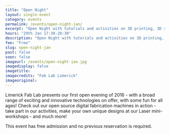 ```yaml
---
title: "Open Night"
layout: single-event
category: events
permalink: /events/open-night-jan/
excerpt: "Open Night with tutorials and activities on 3D printing, 3D scanning and laser cutting, from 5:30pm"
hours: "29th Jan 17:30-20:30"
description: "Open Night with tutorials and activities on 3D printing, 3D scanning and laser cutting"
fee: "Free"
slug: open-night-jan
past: false
soon: false
imageurl: /events/open-night-jan.jpg
imagedisplay: false
imagetitle: 
imagecredits: "Fab Lab Limerick"
imageoriginal: 
---
```


Limerick Fab Lab presents our first open evening of 2016 - with a broad range of exciting and innovative technologies on offer, with some fun for all ages! Check out our open source digital fabrication machines in action - take part in our activities, make your own unique designs at our Laser mini-workshops - and much more!

This event has free admission and no previous reservation is required.
